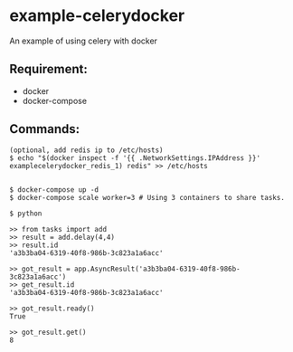 # example-celerydocker
An example of using celery with docker

## Requirement:

* docker
* docker-compose

## Commands:

    (optional, add redis ip to /etc/hosts)
    $ echo "$(docker inspect -f '{{ .NetworkSettings.IPAddress }}'  examplecelerydocker_redis_1) redis" >> /etc/hosts
    
    
    $ docker-compose up -d
    $ docker-compose scale worker=3 # Using 3 containers to share tasks.
    
    $ python
    
    >> from tasks import add
    >> result = add.delay(4,4)
    >> result.id
    'a3b3ba04-6319-40f8-986b-3c823a1a6acc'
    
    >> got_result = app.AsyncResult('a3b3ba04-6319-40f8-986b-3c823a1a6acc')
    >> get_result.id
    'a3b3ba04-6319-40f8-986b-3c823a1a6acc'
    
    >> got_result.ready()
    True
    
    >> got_result.get()
    8
